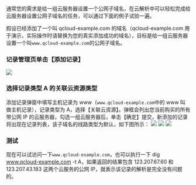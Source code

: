 通常您的需求是给一组云服务器设置一个公网子域名，在云解析中可以轻松完成给云服务器设置公网子域名的任务，可以通过下面的例子试验一遍。

假设已经添加了一个叫 qcloud-example.com 的域名（qcloud-example.com 用于演示，实际操作时请替换为您的真实添加成功的域名），目标是给一组云服务器设置一个叫`www.qcloud-example.com`的公网子域名。

### 记录管理页单击【添加记录】
![](//mc.qcloudimg.com/static/img/946e83baba710ad61e51263551870afd/image.png)
### 选择记录类型 A 的关联云资源类型
添加记录弹窗中填写主机记录为 www（`www.qcloud-example.com`中的 www 叫做主机记录），记录类型为 A，选择【关联云资源】。弹框会列出您当前购买的所有带公网 IP 的云服务器，勾选一组云服务器后，单击【确定】提交，新添加的记录将出现在记录列表，该子域名的线路类型为默认，如下图所示：
![](//mc.qcloudimg.com/static/img/9fa144ec34bea93527d22b1555d108a0/image.png)
![](//mc.qcloudimg.com/static/img/b3db9a0a7a8b3c0b3e28a3ada5c4b371/image.png)
![](//mc.qcloudimg.com/static/img/2f4c31232aef6185e03bf0c8121fce6f/image.png)
### 测试
现在可以试访问一下`www.qcloud-example.com`，也可以执行一下 dig www.qcloud-example.com -t A，如果返回的结果包含 123.207.67.60 和 123.207.43.183 这两个云服务的公网 IP，就表示该记录的解析是完全没有问题的。
